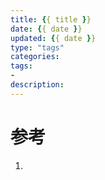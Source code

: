 ```yaml
---
title: {{ title }}
date: {{ date }}
updated: {{ date }}
type: "tags"
categories: 
tags: 
- 
description: 
---
```


# 参考 #
1. 
